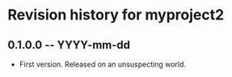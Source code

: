 # Revision history for myproject2

## 0.1.0.0 -- YYYY-mm-dd

* First version. Released on an unsuspecting world.
